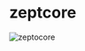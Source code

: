 # zeptcore

![zeptocore](https://github.com/schollz/zeptocore/assets/6550035/948a46cf-f1ac-4335-a1c3-3dfb051a52a5)
